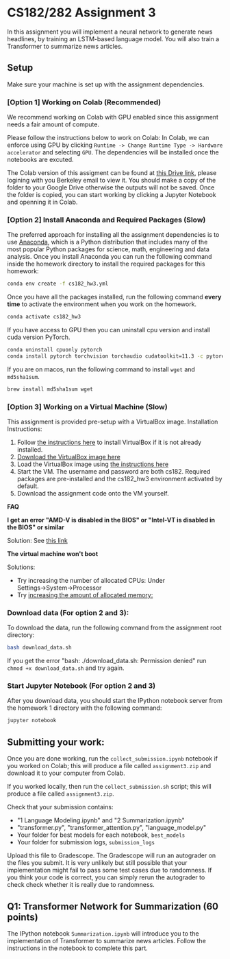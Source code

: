 # CS182/282 Assignment 3

In this assignment you will implement a neural network to generate news headlines, by training an LSTM-based language model.
You will also train a Transformer to summarize news articles.

## Setup
Make sure your machine is set up with the assignment dependencies.

### [Option 1] Working on Colab (Recommended)
We recommend working on Colab with GPU enabled since this assignment needs a fair amount of compute.

Please follow the instructions below to work on Colab:
In Colab, we can enforce using GPU by clicking `Runtime -> Change Runtime Type -> Hardware accelerator` and selecting `GPU`.
The dependencies will be installed once the notebooks are excuted.

The Colab version of this assigment can be found at [this Drive link](https://drive.google.com/drive/folders/114eYaGQhXI9lU0t1WykzEXflgehBvf6l?usp=sharing), please logining with you Berkeley email to view it.
You should make a copy of the folder to your Google Drive otherwise the outputs will not be saved.
Once the folder is copied, you can start working by clicking a Jupyter Notebook and openning it in Colab.

### [Option 2] Install Anaconda and Required Packages (Slow)
The preferred approach for installing all the assignment dependencies is to use
[Anaconda](https://www.anaconda.com/products/individual), which is a Python distribution
that includes many of the most popular Python packages for science, math,
engineering and data analysis. Once you install Anaconda you can run the following
command inside the homework directory to install the required packages for this homework:

```bash
conda env create -f cs182_hw3.yml
```

Once you have all the packages installed, run the following command **every time**
to activate the environment when you work on the homework.
```bash
conda activate cs182_hw3
```

If you have access to GPU then you can uninstall cpu version and install cuda version PyTorch.
```bash
conda uninstall cpuonly pytorch
conda install pytorch torchvision torchaudio cudatoolkit=11.3 -c pytorch
```

If you are on macos, run the following command to install `wget` and `md5sha1sum`.
```bash
brew install md5sha1sum wget
```

### [Option 3] Working on a Virtual Machine (Slow)
This assignment is provided pre-setup with a VirtualBox image. Installation Instructions:
1. Follow [the instructions here](https://www.virtualbox.org/manual/ch02.html) to install VirtualBox if it is not already installed.
2. [Download the VirtualBox image here](https://drive.google.com/file/d/1Upo6wDUR0QiQLwyzh4pWwdnoG01VFBnv/view?usp=sharing)
3. Load the VirtualBox image using [the instructions here](https://docs.oracle.com/cd/E26217_01/E26796/html/qs-import-vm.html)
4. Start the VM. The username and password are both cs182. Required packages are pre-installed and the cs182_hw3 environment activated by default.
5. Download the assignment code onto the VM yourself.

**FAQ**

**I get an error "AMD-V is disabled in the BIOS" or "Intel-VT is disabled in the BIOS" or similar**

Solution: See [this link](https://docs.fedoraproject.org/en-US/Fedora/13/html/Virtualization_Guide/sect-Virtualization-Troubleshooting-Enabling_Intel_VT_and_AMD_V_virtualization_hardware_extensions_in_BIOS.html)


**The virtual machine won't boot**

Solutions:

- Try increasing the number of allocated CPUs: Under Settings→System→Processor
- Try [increasing the amount of allocated memory:](https://superuser.com/questions/926339/how-to-change-the-ram-allocated-to-an-os-in-virtualbox)

### Download data (For option 2 and 3):
To download the data, run the following command from the assignment root directory:
```bash
bash download_data.sh
```
If you get the error "bash: ./download_data.sh: Permission denied" run `chmod +x download_data.sh` and try again.

### Start Jupyter Notebook (For option 2 and 3)
After you download data, you should start the IPython notebook server
from the homework 1 directory with the following command:

```bash
jupyter notebook
```

## Submitting your work:
Once you are done working, run the `collect_submission.ipynb` notebook if you worked on Colab; this will produce a file called `assignment3.zip` and download it to your computer from Colab.

If you worked locally, then run the `collect_submission.sh` script; this will produce a file called `assignment3.zip`.

Check that your submission contains:
- "1 Language Modeling.ipynb" and "2 Summarization.ipynb"
- "transformer.py", "transformer_attention.py", "language_model.py"
- Your folder for best models for each notebook, `best_models`
- Your folder for submission logs, `submission_logs`

Upload this file to Gradescope.
The Gradescope will run an autograder on the files you submit. It is very unlikely but still possible that your implementation might fail to pass some test cases due to randomness.
If you think your code is correct, you can simply rerun the autograder to check check whether it is really due to randomness.

## Q1: Transformer Network for Summarization (60 points)
The IPython notebook `Summarization.ipynb` will introduce you to the implementation
of Transformer to summarize news articles. Follow the instructions in the notebook to complete this part.
